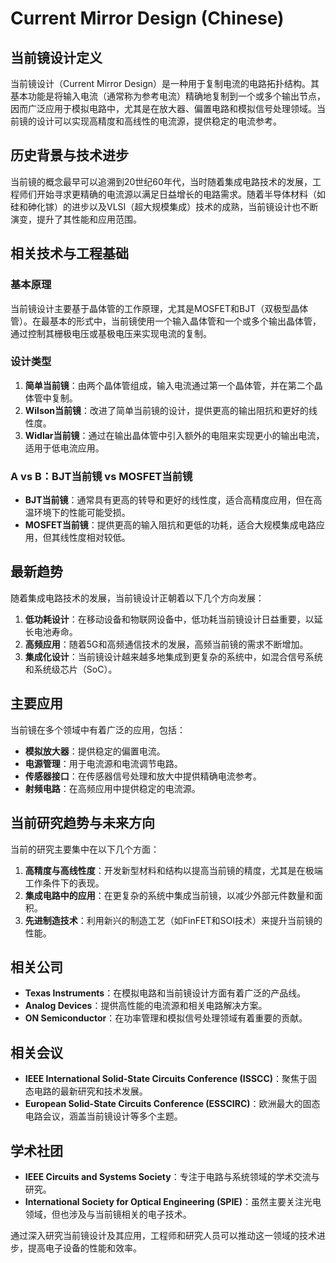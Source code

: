 # Current Mirror Design (Chinese)

## 当前镜设计定义

当前镜设计（Current Mirror Design）是一种用于复制电流的电路拓扑结构。其基本功能是将输入电流（通常称为参考电流）精确地复制到一个或多个输出节点，因而广泛应用于模拟电路中，尤其是在放大器、偏置电路和模拟信号处理领域。当前镜的设计可以实现高精度和高线性的电流源，提供稳定的电流参考。

## 历史背景与技术进步

当前镜的概念最早可以追溯到20世纪60年代，当时随着集成电路技术的发展，工程师们开始寻求更精确的电流源以满足日益增长的电路需求。随着半导体材料（如硅和砷化镓）的进步以及VLSI（超大规模集成）技术的成熟，当前镜设计也不断演变，提升了其性能和应用范围。

## 相关技术与工程基础

### 基本原理

当前镜设计主要基于晶体管的工作原理，尤其是MOSFET和BJT（双极型晶体管）。在最基本的形式中，当前镜使用一个输入晶体管和一个或多个输出晶体管，通过控制其栅极电压或基极电压来实现电流的复制。

### 设计类型

1. **简单当前镜**：由两个晶体管组成，输入电流通过第一个晶体管，并在第二个晶体管中复制。
2. **Wilson当前镜**：改进了简单当前镜的设计，提供更高的输出阻抗和更好的线性度。
3. **Widlar当前镜**：通过在输出晶体管中引入额外的电阻来实现更小的输出电流，适用于低电流应用。

### A vs B：BJT当前镜 vs MOSFET当前镜

- **BJT当前镜**：通常具有更高的转导和更好的线性度，适合高精度应用，但在高温环境下的性能可能受损。
- **MOSFET当前镜**：提供更高的输入阻抗和更低的功耗，适合大规模集成电路应用，但其线性度相对较低。

## 最新趋势

随着集成电路技术的发展，当前镜设计正朝着以下几个方向发展：

1. **低功耗设计**：在移动设备和物联网设备中，低功耗当前镜设计日益重要，以延长电池寿命。
2. **高频应用**：随着5G和高频通信技术的发展，高频当前镜的需求不断增加。
3. **集成化设计**：当前镜设计越来越多地集成到更复杂的系统中，如混合信号系统和系统级芯片（SoC）。

## 主要应用

当前镜在多个领域中有着广泛的应用，包括：

- **模拟放大器**：提供稳定的偏置电流。
- **电源管理**：用于电流源和电流调节电路。
- **传感器接口**：在传感器信号处理和放大中提供精确电流参考。
- **射频电路**：在高频应用中提供稳定的电流源。

## 当前研究趋势与未来方向

当前的研究主要集中在以下几个方面：

1. **高精度与高线性度**：开发新型材料和结构以提高当前镜的精度，尤其是在极端工作条件下的表现。
2. **集成电路中的应用**：在更复杂的系统中集成当前镜，以减少外部元件数量和面积。
3. **先进制造技术**：利用新兴的制造工艺（如FinFET和SOI技术）来提升当前镜的性能。

## 相关公司

- **Texas Instruments**：在模拟电路和当前镜设计方面有着广泛的产品线。
- **Analog Devices**：提供高性能的电流源和相关电路解决方案。
- **ON Semiconductor**：在功率管理和模拟信号处理领域有着重要的贡献。

## 相关会议

- **IEEE International Solid-State Circuits Conference (ISSCC)**：聚焦于固态电路的最新研究和技术发展。
- **European Solid-State Circuits Conference (ESSCIRC)**：欧洲最大的固态电路会议，涵盖当前镜设计等多个主题。

## 学术社团

- **IEEE Circuits and Systems Society**：专注于电路与系统领域的学术交流与研究。
- **International Society for Optical Engineering (SPIE)**：虽然主要关注光电领域，但也涉及与当前镜相关的电子技术。

通过深入研究当前镜设计及其应用，工程师和研究人员可以推动这一领域的技术进步，提高电子设备的性能和效率。